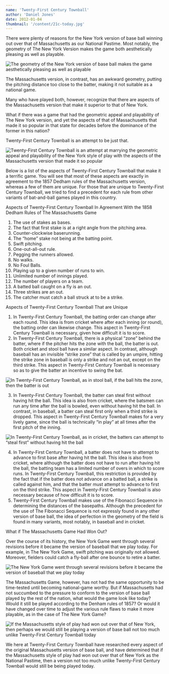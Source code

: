 ```yaml
---
name: 'Twenty-First Century Townball'
author: 'Daniel Jones'
date: 2012-01-04
thumbnail: '/content/21c-today.jpg'
---
```


There were plenty of reasons for the New York version of base ball winning out over that of Massachusetts as our National Pastime. Most notably, the geometry of The New York Version makes the game both aesthetically pleasing as well as playable.

![The geometry of the New York version of base ball makes the game aesthetically pleasing as well as playable](/content/21c-new-york-1.jpg)

The Massachusetts version, in contrast, has an awkward geometry, putting the pitching distance too close to the batter, making it not suitable as a national game.

Many who have played both, however, recognize that there are aspects of the Massachusetts version that make it superior to that of New York.

What if there was a game that had the geometric appeal and playability of The New York version, and yet the aspects of that of Massachusetts that made it so popular in that state for decades before the dominance of the former in this nation?

Twenty-First Century Townball is an attempt to be just that.

![Twenty-First Century Townball is an attempt at marrying the geometric appeal and playability of the New York style of play with the aspects of the Massachusetts version that made it so popular](/content/21c-stinger.png)

Below is a list of the aspects of Twenty-First Century Townball that make it a terrific game. You will see that most of these aspects are exactly in agreement to the 1857 Dedham rules of the Massachusetts version, whereas a few of them are unique. For those that are unique to Twenty-First Century Townball, we tried to find a precedent for each rule from other variants of bat-and-ball games played in this country.

Aspects of Twenty-First Century Townball In Agreement
With the 1858 Dedham Rules of The Massachusetts Game

1. The use of stakes as bases.
2. The fact that first stake is at a right angle from the pitching area.
3. Counter-clockwise baserunning.
4. The “home” stake not being at the batting point.
5. Swift pitching.
6. One-out-all-out rule.
7. Pegging the runners allowed.
8. No walks.
9. No Foul Balls.
10. Playing up to a given number of runs to win.
11. Unlimited number of innings played.
12. The number of players on a team.
13. A batted ball caught on a fly is an out.
14. Three strikes are an out.
15. The catcher must catch a ball struck at to be a strike.

Aspects of Twenty-First Century Townball That are Unique

1. In Twenty-First Century Townball, the batting order can change after each round. This idea is from cricket where after each inning (or round), the batting order can likewise change. This aspect in Twenty-First Century Townball is necessary, given how difficult it is to score.
2. In Twenty-First Century Townball, there is a physical “zone” behind the batter, where if the pitcher hits the zone with the ball, the batter is out. Both cricket and stool ball have a similar aspect. In contrast, although baseball has an invisible “strike zone” that is called by an umpire, hitting the strike zone in baseball is only a strike and not an out, except on the third strike. This aspect in Twenty-First Century Townball is necessary so as to give the batter an incentive to swing the bat.

![In Twenty-First Century Townball, as in stool ball, if the ball hits the zone, then the batter is out](/content/21c-zone.jpg)

3. In Twenty-First Century Townball, the batter can steal first without having hit the ball. This idea is also from cricket, where the batsmen can run any time after the ball is bowled, even without having hit the ball. In contrast, in baseball, a batter can steal first only when a third strike is dropped. This aspect in Twenty-First Century Townball makes for a very lively game, since the ball is technically “in play” at all times after the first pitch of the inning.

![In Twenty-First Century Townball, as in cricket, the batters can attempt to “steal first” without having hit the ball](/content/21c-cricket.jpg)

4. In Twenty-First Century Townball, a batter does not have to attempt to advance to first base after having hit the ball. This idea is also from cricket, where although the batter does not have to run after having hit the ball, the batting team has a limited number of overs in which to score runs. In Twenty-First Century Townball, this restriction is provided by the fact that if the batter does not advance on a batted ball, a strike is called against him, and that the batter must attempt to advance to first on the third strike. This aspect in Twenty-First Century Townball is also necessary because of how difficult it is to score.
5. Twenty-First Century Townball makes use of the Fibonacci Sequence in determining the distances of the basepaths. Although the precedent for the use of The Fibonacci Sequence is not expressly found in any other version of base ball, the idea of perfection in the geometry of the field is found in many variants, most notably, in baseball and in cricket.

What if The Massachusetts Game Had Won Out?

Over the course of its history, the New York Game went through several revisions before it became the version of baseball that we play today. For example, in The New York Game, swift pitching was originally not allowed. Moreover, fielders could catch a fly-ball after one bounce to retire a batter.

![The New York Game went through several revisions before it became the version of baseball that we play today](/content/21c-new-york-2.jpg)

The Massachusetts Game, however, has not had the same opportunity to be time-tested until becoming national-game worthy. But if Massachusetts had not succumbed to the pressure to conform to the version of base ball played by the rest of the nation, what would the game look like today? Would it still be played according to the Denham rules of 1857? Or would it have changed over time to adjust the various rule flaws to make it more playable, as in the case of The New York Game?

![If the Massachusetts style of play had won out over that of New York, then perhaps we would still be playing a version of base ball not too much unlike Twenty-First Century Townball today](/content/21c-today.jpg)

We here at Twenty-First Century Townball have researched every aspect of the original Massachusetts version of base ball, and have determined that if the Massachusetts style of play had won out over that of New York as the National Pastime, then a version not too much unlike Twenty-First Century Townball would still be being played today.
